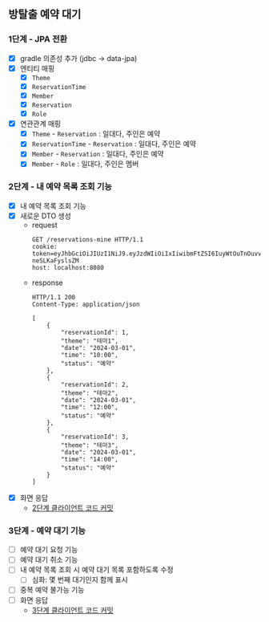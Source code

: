 ## 방탈출 예약 대기

### 1단계 - JPA 전환
- [x] gradle 의존성 추가 (jdbc -> data-jpa)
- [x] 엔티티 매핑
  - [x] `Theme`
  - [x] `ReservationTime`
  - [x] `Member`
  - [x] `Reservation`
  - [x] `Role`
- [x] 연관관계 매핑
  - [x] `Theme` - `Reservation` : 일대다, 주인은 예약
  - [x] `ReservationTime` - `Reservation` : 일대다, 주인은 예약
  - [x] `Member` - `Reservation` : 일대다, 주인은 예약
  - [x] `Member` - `Role` : 일대다, 주인은 멤버

### 2단계 - 내 예약 목록 조회 기능
- [x] 내 예약 목록 조회 기능
- [x] 새로운 DTO 생성
  - request
    ```
    GET /reservations-mine HTTP/1.1
    cookie: token=eyJhbGciOiJIUzI1NiJ9.eyJzdWIiOiIxIiwibmFtZSI6IuyWtOuTnOuvvCIsInJvbGUiOiJBRE1JTiJ9.vcK93ONRQYPFCxT5KleSM6b7cl1FE-neSLKaFyslsZM
    host: localhost:8080    
    ```
  - response
    ```
    HTTP/1.1 200 
    Content-Type: application/json
    
    [
        {
            "reservationId": 1,
            "theme": "테마1",
            "date": "2024-03-01",
            "time": "10:00",
            "status": "예약"
        },
        {
            "reservationId": 2,
            "theme": "테마2",
            "date": "2024-03-01",
            "time": "12:00",
            "status": "예약"
        },
        {
            "reservationId": 3,
            "theme": "테마3",
            "date": "2024-03-01",
            "time": "14:00",
            "status": "예약"
        }
    ]
    ```
- [x] 화면 응답
  - [2단계 클라이언트 코드 커밋](https://github.com/woowacourse/spring-roomescape-member/commit/849391b31f2dfa359e851e95f5f2a64e21650cc8)

### 3단계 - 예약 대기 기능
- [ ] 예약 대기 요청 기능
- [ ] 예약 대기 취소 기능
- [ ] 내 예약 목록 조회 시 예약 대기 목록 포함하도록 수정
  - [ ] 심화: 몇 번째 대기인지 함께 표시 
- [ ] 중복 예약 불가능 기능
- [ ] 화면 응답
  - [3단계 클라이언트 코드 커밋](https://github.com/woowacourse/spring-roomescape-member/commit/ce6b8eef9072409e89b91411b3ef144d4de0b48c)